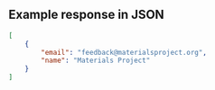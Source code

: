 

## Example response in JSON

```json
[
    {
        "email": "feedback@materialsproject.org",
        "name": "Materials Project"
    }
]
```

